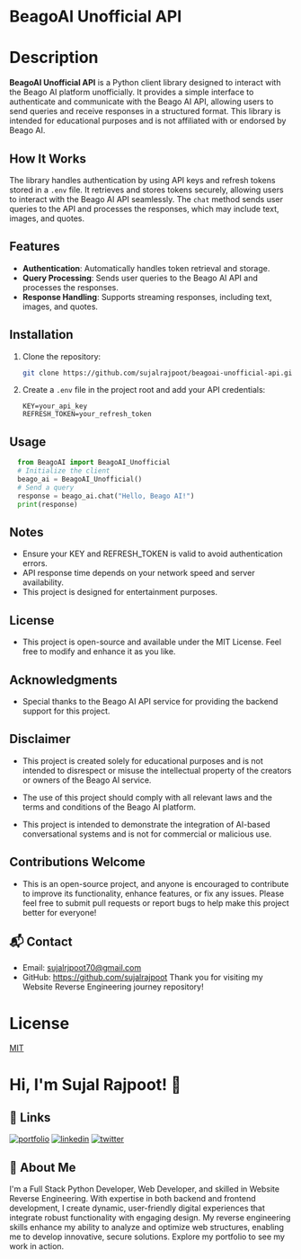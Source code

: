 # BeagoAI Unofficial API

# Description

**BeagoAI Unofficial API** is a Python client library designed to interact with the Beago AI platform unofficially. It provides a simple interface to authenticate and communicate with the Beago AI API, allowing users to send queries and receive responses in a structured format. This library is intended for educational purposes and is not affiliated with or endorsed by Beago AI.

## How It Works

The library handles authentication by using API keys and refresh tokens stored in a `.env` file. It retrieves and stores tokens securely, allowing users to interact with the Beago AI API seamlessly. The `chat` method sends user queries to the API and processes the responses, which may include text, images, and quotes.

## Features

- **Authentication**: Automatically handles token retrieval and storage.
- **Query Processing**: Sends user queries to the Beago AI API and processes the responses.
- **Response Handling**: Supports streaming responses, including text, images, and quotes.

## Installation

1. Clone the repository:
   ```bash
   git clone https://github.com/sujalrajpoot/beagoai-unofficial-api.git
   ```

4. Create a `.env` file in the project root and add your API credentials:
   ```
   KEY=your_api_key
   REFRESH_TOKEN=your_refresh_token
   ```

## Usage
```python
  from BeagoAI import BeagoAI_Unofficial
  # Initialize the client
  beago_ai = BeagoAI_Unofficial()
  # Send a query
  response = beago_ai.chat("Hello, Beago AI!")
  print(response)
```

## Notes
- Ensure your KEY and REFRESH_TOKEN is valid to avoid authentication errors.
- API response time depends on your network speed and server availability.
- This project is designed for entertainment purposes.

## License
- This project is open-source and available under the MIT License. Feel free to modify and enhance it as you like.

## Acknowledgments
- Special thanks to the Beago AI API service for providing the backend support for this project.

## Disclaimer
- This project is created solely for educational purposes and is not intended to disrespect or misuse the intellectual property of the creators or owners of the Beago AI service.

- The use of this project should comply with all relevant laws and the terms and conditions of the Beago AI platform.

- This project is intended to demonstrate the integration of AI-based conversational systems and is not for commercial or malicious use.

## Contributions Welcome
- This is an open-source project, and anyone is encouraged to contribute to improve its functionality, enhance features, or fix any issues. Please feel free to submit pull requests or report bugs to help make this project better for everyone!

## 📬 Contact
- Email: sujalrjpoot70@gmail.com
- GitHub: https://github.com/sujalrajpoot
Thank you for visiting my Website Reverse Engineering journey repository!

# License

[MIT](https://choosealicense.com/licenses/mit/)
# Hi, I'm Sujal Rajpoot! 👋
## 🔗 Links
[![portfolio](https://img.shields.io/badge/my_portfolio-000?style=for-the-badge&logo=ko-fi&logoColor=white)](https://sujalrajpoot.netlify.app/)
[![linkedin](https://img.shields.io/badge/linkedin-0A66C2?style=for-the-badge&logo=linkedin&logoColor=white)](https://www.linkedin.com/in/sujal-rajpoot-469888305/)
[![twitter](https://img.shields.io/badge/twitter-1DA1F2?style=for-the-badge&logo=twitter&logoColor=white)](https://twitter.com/sujalrajpoot70)


## 🚀 About Me
I'm a Full Stack Python Developer, Web Developer, and skilled in Website Reverse Engineering. With expertise in both backend and frontend development, I create dynamic, user-friendly digital experiences that integrate robust functionality with engaging design. My reverse engineering skills enhance my ability to analyze and optimize web structures, enabling me to develop innovative, secure solutions. Explore my portfolio to see my work in action.
